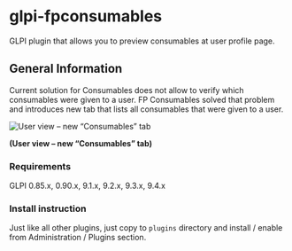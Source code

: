 # glpi-fpconsumables
GLPI plugin that allows you to preview consumables at user profile page.

## General Information
Current solution for Consumables does not allow to verify which consumables were given to a user. FP Consumables solved that problem and introduces new tab that lists all consumables that were given to a user.

![User view – new “Consumables” tab](https://cloud.githubusercontent.com/assets/3634020/8589126/f02a85a4-2612-11e5-8b1e-b143f8313426.png)

**(User view – new “Consumables” tab)**

### Requirements
GLPI 0.85.x, 0.90.x, 9.1.x, 9.2.x, 9.3.x, 9.4.x

### Install instruction
Just like all other plugins, just copy to `plugins` directory and install / enable from Administration / Plugins section.
